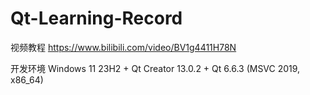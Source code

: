 # Qt-Learning-Record

视频教程 https://www.bilibili.com/video/BV1g4411H78N

开发环境 Windows 11 23H2 + Qt Creator 13.0.2 + Qt 6.6.3 (MSVC 2019, x86_64)
